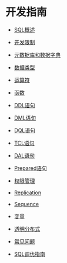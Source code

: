 开发指南
=========

* [SQL概述](sql-overview.md)
* [开发限制](limitation.md)
* [元数据库和数据字典](metadata.md)
* [数据类型](data-type.md)
* [运算符](operator.md)
* [函数](functions.md)
* [DDL语句](ddl.md)
* [DML语句](dml.md)
* [DQL语句](dql.md)
* [TCL语句](tcl.md)
* [DAL语句](dal.md)
* [Prepared语句](prepared.md)
* [权限管理](permissions.md)
* [Replication](replication-devguide.md)
* [Sequence](sequence.md)
* [变量](variables.md)
* [透明分布式](transparent-shard.md)
* [常见问题](faq.md)

* [SQL调优指南](../../sql-tunning/topics/sql-tuning-guide.md)